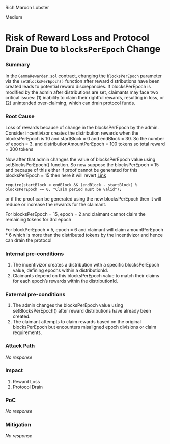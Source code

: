 Rich Maroon Lobster

Medium

# Risk of Reward Loss and Protocol Drain Due to `blocksPerEpoch` Change

### Summary

In the `GammaRewarder.sol` contract, changing the `blocksPerEpoch` parameter via the `setBlocksPerEpoch()` function after reward distributions have been created leads to potential reward discrepancies. If blocksPerEpoch is modified by the admin after distributions are set, claimants may face two critical issues: (1) inability to claim their rightful rewards, resulting in loss, or (2) unintended over-claiming, which can drain protocol funds.

### Root Cause

Loss of rewards because of change in the blocksPerEpoch by the admin. Consider incentivizor creates the distribution rewards when the blocksPerEpoch is 10 and startBlock = 0 and endBlock = 30. So the number of epoch = 3. and distributionAmountPerEpoch = 100 tokens so total reward = 300 tokens 

Now after that admin changes the value of blocksPerEpoch value using setBlocksPerEpoch() function. So now suppose the blocksPerEpoch = 15 and because of this either if proof cannot be generated for this blocksPerEpoch = 15 then here it will revert
[Link](https://github.com/sherlock-audit/2024-10-gamma-rewarder/blob/main/GammaRewarder/contracts/GammaRewarder.sol#L202)
```solidity
require(startBlock < endBlock && (endBlock - startBlock) % blocksPerEpoch == 0, "Claim period must be valid");
```
or if the proof can be generated using the new blocksPerEpoch then it will reduce or increase the rewards for the claimant.

For blocksPerEpoch = 15, epoch = 2 and claimant cannot claim the remaining tokens for 3rd epoch

For blockPerEpoch = 5, epoch = 6 and claimant will claim amountPerEpoch * 6 which is more than the distributed tokens by the incentivizor and hence can drain the protocol   

### Internal pre-conditions

1. The incentivizor creates a distribution with a specific blocksPerEpoch value, defining epochs within a distributionId.
2. Claimants depend on this blocksPerEpoch value to match their claims for each epoch’s rewards within the distributionId.

### External pre-conditions

1. The admin changes the blocksPerEpoch value using setBlocksPerEpoch() after reward distributions have already been created.
2. The claimant attempts to claim rewards based on the original blocksPerEpoch but encounters misaligned epoch divisions or claim requirements.

### Attack Path

_No response_

### Impact

1. Reward Loss
2. Protocol Drain

### PoC

_No response_

### Mitigation

_No response_